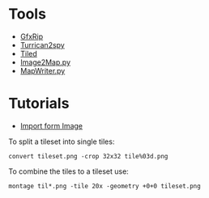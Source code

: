 # Tools

* [GfxRip](https://github.com/rofl0r/GfxRip)
* [Turrican2spy](http://bronko.turrican.eu/index.htm?http://bronko.turrican.eu/t2spye.htm)
* [Tiled](http://www.mapeditor.org/)
* [Image2Map.py](https://gist.githubusercontent.com/bjorn/5498157/raw/6a5429db29c1620329f06de15a73f64836438d77/Image2Map.py)
* [MapWriter.py](https://gist.githubusercontent.com/bjorn/5498157/raw/6a5429db29c1620329f06de15a73f64836438d77/MapWriter.py)

# Tutorials

* [Import form Image](https://github.com/bjorn/tiled/wiki/Import-from-Image)

To split a tileset into single tiles:

```
convert tileset.png -crop 32x32 tile%03d.png
```

To combine the tiles to a tileset use:

```
montage til*.png -tile 20x -geometry +0+0 tileset.png
```

